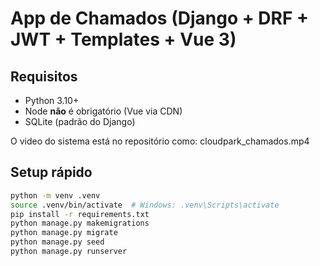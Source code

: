 # App de Chamados (Django + DRF + JWT + Templates + Vue 3)

## Requisitos
- Python 3.10+
- Node **não** é obrigatório (Vue via CDN)
- SQLite (padrão do Django)

O video do sistema está no repositório como: cloudpark_chamados.mp4

## Setup rápido
```bash
python -m venv .venv
source .venv/bin/activate  # Windows: .venv\Scripts\activate
pip install -r requirements.txt
python manage.py makemigrations
python manage.py migrate
python manage.py seed
python manage.py runserver

